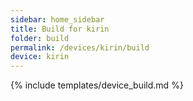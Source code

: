 ```yaml
---
sidebar: home_sidebar
title: Build for kirin
folder: build
permalink: /devices/kirin/build
device: kirin
---
```

{% include templates/device_build.md %}
